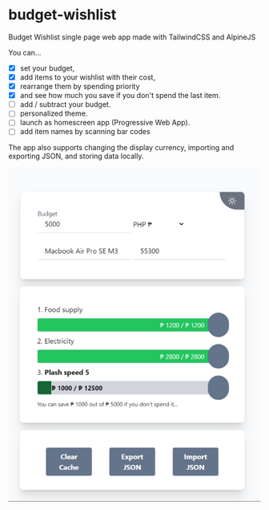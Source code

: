 # budget-wishlist

Budget Wishlist single page web app made with TailwindCSS and AlpineJS

You can...
- [x] set your budget, 
- [x] add items to your wishlist with their cost, 
- [x] rearrange them by spending priority 
- [x] and see how much you save if you don't spend the last item.
- [ ] add / subtract your budget.
- [ ] personalized theme.
- [ ] launch as homescreen app (Progressive Web App).
- [ ] add item names by scanning bar codes

The app also supports changing the display currency, importing and exporting JSON, and storing data locally.

![](./images/budget-wishlist-preview.png)
